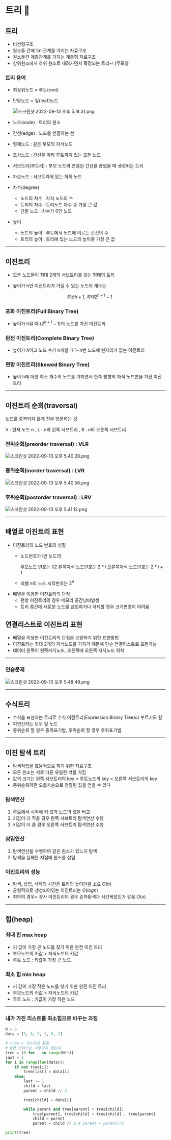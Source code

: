 # 트리 🌳

## 트리

- 비선형구조
- 원소들 간에 1:n 관계를 가지는 자료구조
- 원소들간 계층관계를 가지는 계층형 자료구조
- 상위원소에서 하위 원소로 내려가면서 확장되는 트리~나무모양

### 트리 용어

- 최상위노드 = 루트(root)
- 단말노드 = 잎(leaf)노드
    
    ![스크린샷 2022-09-13 오후 5.18.31.png](%E1%84%90%E1%85%B3%E1%84%85%E1%85%B5%20%F0%9F%8C%B3%201369a08888e341b584af85fd6b0ad821/%25E1%2584%2589%25E1%2585%25B3%25E1%2584%258F%25E1%2585%25B3%25E1%2584%2585%25E1%2585%25B5%25E1%2586%25AB%25E1%2584%2589%25E1%2585%25A3%25E1%2586%25BA_2022-09-13_%25E1%2584%258B%25E1%2585%25A9%25E1%2584%2592%25E1%2585%25AE_5.18.31.png)
    
- 노드(node) : 트리의 원소
- 간선(edge) : 노드를 연결하는 선
- 형제노드 : 같은 부모의 자식노드
- 조상노드 : 간선을 따라 루트까지 있는 모든 노드
- 서브트리(부트리) : 부모 노드와 연결된 간선을 끊었을 때 생성되는 트리
- 자손노드 : 서브트리에 있는 하위 노드
- 차수(degree)
    - 노드의 차수 : 자식 노드의 수
    - 트리의 차수 : 트리노드 차수 중 가장 큰 값
    - 단말 노드 : 차수가 0인 노드
- 높이
    - 노드의 높이 : 루트에서 노드에 이르는 간선의 수
    - 트리의 높이 : 트리에 있는 노드의 높이중 가장 큰 값

---

## 이진트리

- 모든 노드들이 최대 2개의 서브트리를 갖는 형태의 트리
- 높이가 h인 이진트리가 가질 수 있는 노드의 개수는
    
    $$
    최소 h+1 , 최대 2^{h+1} -1
    $$
    

### 포화 이진트리(Full Binary Tree)

- 높이가 h일 때 $(2^{h+1}-1)$의 노드를 가진 이진트리

### 완전 이진트리(Complete Binary Tree)

- 높이가 h이고 노드 수가 n개일 때 1~n번 노드에 빈자리가 없는 이진트리

### 편향 이진트리(Skewed Binary Tree)

- 높이 h에 대한 최소 개수의 노드를 가지면서 한쪽 방향의 자식 노드만을 가진 이진트리

---

## 이진트리 순회(traversal)

노드를 중복되지 않게 전부 방문하는 것 

V : 현재 노드 n , L : n의 왼쪽 서브트리 , R : n의 오른쪽 서브트리

### 전위순회(preorder traversal) : VLR

![스크린샷 2022-09-13 오후 5.40.28.png](%E1%84%90%E1%85%B3%E1%84%85%E1%85%B5%20%F0%9F%8C%B3%201369a08888e341b584af85fd6b0ad821/%25E1%2584%2589%25E1%2585%25B3%25E1%2584%258F%25E1%2585%25B3%25E1%2584%2585%25E1%2585%25B5%25E1%2586%25AB%25E1%2584%2589%25E1%2585%25A3%25E1%2586%25BA_2022-09-13_%25E1%2584%258B%25E1%2585%25A9%25E1%2584%2592%25E1%2585%25AE_5.40.28.png)

### 중위순회(inorder traversal) : LVR

![스크린샷 2022-09-13 오후 5.40.56.png](%E1%84%90%E1%85%B3%E1%84%85%E1%85%B5%20%F0%9F%8C%B3%201369a08888e341b584af85fd6b0ad821/%25E1%2584%2589%25E1%2585%25B3%25E1%2584%258F%25E1%2585%25B3%25E1%2584%2585%25E1%2585%25B5%25E1%2586%25AB%25E1%2584%2589%25E1%2585%25A3%25E1%2586%25BA_2022-09-13_%25E1%2584%258B%25E1%2585%25A9%25E1%2584%2592%25E1%2585%25AE_5.40.56.png)

### 후위순회(postorder traversal) : LRV

![스크린샷 2022-09-13 오후 5.41.12.png](%E1%84%90%E1%85%B3%E1%84%85%E1%85%B5%20%F0%9F%8C%B3%201369a08888e341b584af85fd6b0ad821/%25E1%2584%2589%25E1%2585%25B3%25E1%2584%258F%25E1%2585%25B3%25E1%2584%2585%25E1%2585%25B5%25E1%2586%25AB%25E1%2584%2589%25E1%2585%25A3%25E1%2586%25BA_2022-09-13_%25E1%2584%258B%25E1%2585%25A9%25E1%2584%2592%25E1%2585%25AE_5.41.12.png)

---

## 배열로 이진트리 표현

- 이진트리의 노드 번호의 성질
    - 노드번호가 i인 노드의
        
        부모노드 번호는 $i/2$
        왼쪽자식 노드번호는 $2*i$
        오른쪽자식 노드번호는 $2*i + 1$
        
    - 레벨 n의 노드 시작번호는 $2^n$
- 배열을 이용한 이진트리의 단점
    - 편향 이진트리의 경우 메모리 공간낭비발생
    - 트리 중간에 새로운 노드를 삽입하거나 삭제할 경우 크기변경이 어려움

## 연결리스트로 이진트리 표현

- 배열을 이용한 이진트리의 단점을 보완하기 위한 표현방법
- 이진트리는 최대 2개의 자식노드를 가지기 때문에 단순 연결리스트로 표현가능
- 데이터 왼쪽이 왼쪽자식노드, 오른쪽에 오른쪽 자식노드 위치

---

### 연습문제

![스크린샷 2022-09-13 오후 5.48.49.png](%E1%84%90%E1%85%B3%E1%84%85%E1%85%B5%20%F0%9F%8C%B3%201369a08888e341b584af85fd6b0ad821/%25E1%2584%2589%25E1%2585%25B3%25E1%2584%258F%25E1%2585%25B3%25E1%2584%2585%25E1%2585%25B5%25E1%2586%25AB%25E1%2584%2589%25E1%2585%25A3%25E1%2586%25BA_2022-09-13_%25E1%2584%258B%25E1%2585%25A9%25E1%2584%2592%25E1%2585%25AE_5.48.49.png)

---

## 수식트리

- 수식을 표현하는 트리로 수식 이진트리(Expression Binary Tree)라 부르기도 함
- 피연산자는 모두 잎 노드
- 중위순회 할 경우 중위표기법, 후위순회 할 경우 후위표기법

---

## 이진 탐색 트리

- 탐색작업을 효율적으로 하기 위한 자료구조
- 모든 원소는 서로 다른 유일한 키를 가짐
- 값의 크기는 왼쪽 서브트리의 key < 루트노드의 key < 오른쪽 서브트리의 key
- 중위순회하면 오름차순으로 정렬된 값을 얻을 수 있다

### 탐색연산

1. 루트에서 시작해 키 값과 노드의 값을 비교 
2. 키값이 더 작을 경우 왼쪽 서브트리 탐색연산 수행
3. 키값이 더 클 경우 오른쪽 서브트리 탐색연산 수행 

### 삽입연산

1. 탐색연산을 수행하여 같은 원소가 있느지 탐색
2. 탐색을 실패한 지점에 원소를 삽입

### 이진트리의 성능

- 탐색, 삽입, 삭제의 시간은 트리의 높이만큼 소요 $O(h)$
- 균형적으로 생성되어있는 이진트리는 $O(log n)$
- 최악의 경우= 경사 이진트리의 경우 순차탐색과 시간복잡도가 같음 $O(n)$

---

## 힙(heap)

### 최대 힙 max heap

- 키 값이 가장 큰 노드를 찾기 위한 완전 이진 트리
- 부모노드의 키값 > 자식노드의 키값
- 루트 노드 : 키값이 가장 큰 노드

### 최소 힙 min heap

- 키 값이 가장 작은 노드를 찾기 위한 완전 이진 트리
- 부모노드의 키값 < 자식노드의 키값
- 루트 노드 : 키값이 가장 작은 노드

---

### 내가 가진 리스트를 최소힙으로 바꾸는 과정

```python
N = 6
data = [3, 6, 9, 1, 8, 2]

# tree = 리스트로 표현
# 0번 인덱스는 사용하지 않는다
tree = [0 for _ in range(N+1)]
last = 1
for i in range(len(data)):
    if not tree[i]:
        tree[last] = data[i]
    else:
        last += 1
        child = last
        parent = child // 2

        tree[child] = data[i]

        while parent and tree[parent] > tree[child]:
            tree[parent], tree[child] = tree[child] , tree[parent]
            child = parent
            parent = child // 2 # parent = parent//2

print(tree)
```